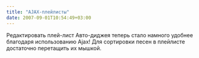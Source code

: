 ```yaml
---
title: "AJAX-плейлисты"
date: 2007-09-01T10:54:49+03:00
---
```


Редактировать плей-лист Авто-диджея теперь стало намного удобнее благодаря использованию Ajax! Для сортировки песен в плейлисте достаточно перетащить их мышкой.
